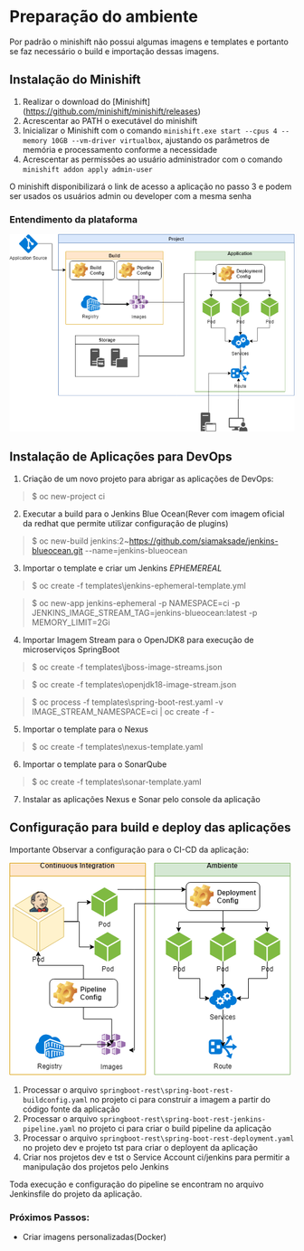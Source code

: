# Preparação do ambiente

Por padrão o minishift não possui algumas imagens e templates e portanto se faz necessário o build e importação dessas imagens.

## Instalação do Minishift

1. Realizar o download do [Minishift] (https://github.com/minishift/minishift/releases)
2. Acrescentar ao PATH o executável do minishift
3. Inicializar o Minishift com o comando `minishift.exe start --cpus 4 --memory 10GB --vm-driver virtualbox`, ajustando os parâmetros de memória e processamento conforme a necessidade
4. Acrescentar as permissões ao usuário administrador com o comando `minishift addon apply admin-user`

O minishift disponibilizará o link de acesso a aplicação no passo 3 e podem ser usados os usuários admin ou developer com a mesma senha

### Entendimento da plataforma

![Plataforma](platform.png)

## Instalação de Aplicações para DevOps

1. Criação de um novo projeto para abrigar as aplicações de DevOps:
>    $ oc new-project ci

2. Executar a build para o Jenkins Blue Ocean(Rever com imagem oficial da redhat que permite utilizar configuração de plugins)
>    $ oc new-build jenkins:2~https://github.com/siamaksade/jenkins-blueocean.git --name=jenkins-blueocean

3. Importar o template e criar um Jenkins *EPHEMEREAL*
>    $ oc create -f templates\jenkins-ephemeral-template.yml

 >    $ oc new-app jenkins-ephemeral -p NAMESPACE=ci -p JENKINS_IMAGE_STREAM_TAG=jenkins-blueocean:latest -p MEMORY_LIMIT=2Gi

4. Importar Imagem Stream para o OpenJDK8 para execução de microserviços SpringBoot
>    $ oc create -f templates\jboss-image-streams.json

 >    $ oc create -f templates\openjdk18-image-stream.json

 >    $ oc process -f templates\spring-boot-rest.yaml -v IMAGE_STREAM_NAMESPACE=ci | oc create -f -

5. Importar o template para o Nexus
>    $ oc create -f templates\nexus-template.yaml

6. Importar o template para o SonarQube
>    $ oc create -f templates\sonar-template.yaml

7. Instalar as aplicações Nexus e Sonar pelo console da aplicação

## Configuração para build e deploy das aplicações

Importante Observar a configuração para o CI-CD da aplicação:

![Pipeline Config](pipeline.png)

1. Processar o arquivo `springboot-rest\spring-boot-rest-buildconfig.yaml` no projeto ci para construir a imagem a partir do código fonte da aplicação
2. Processar o arquivo `springboot-rest\spring-boot-rest-jenkins-pipeline.yaml` no projeto ci para criar o build pipeline da aplicação
3. Processar o arquivo `springboot-rest\spring-boot-rest-deployment.yaml` no projeto dev e projeto tst para criar o deployent da aplicação
4. Criar nos projetos dev e tst o Service Account ci/jenkins para permitir a manipulação dos projetos pelo Jenkins

Toda execução e configuração do pipeline se encontram no arquivo Jenkinsfile do projeto da aplicação.

<!--
Pesquisar:
Mvn Checkstyle

Nos projetos de DEV e TST criar o Service Account Jenkins para o projeto CI
No Projeto CI criar o Service account default e deployer para os projetos de DEV e TST

https://blog.openshift.com/jenkins-slaves-in-openshift-using-an-external-jenkins-environment/
http://blog.andyserver.com/2016/01/jenkins-cluster-openshift/

${parsedVersion.majorVersion}.${parsedVersion.minorVersion}.${parsedVersion.nextIncrementalVersion}


https://readyspace.com.hk/multiple-deployment-methods-for-openshift/

cd /etc/rhsm/ca
wget https://raw.githubusercontent.com/candlepin/python-rhsm/master/etc-conf/ca/redhat-uep.pem

minishift addon apply admin-user

Passos para o CI-CD:
# Criar um novo projeto
oc new-project ci
# Criar Configurações para o Jenkins Blue Ocean
oc new-build jenkins:2~https://github.com/siamaksade/jenkins-blueocean.git --name=jenkins-blueocean
# Importar e criar um Jenkins EPHEMEREAL
oc -create -f images-templates\jenkins-ephemeral-template.yml
oc new-app jenkins-ephemeral -p NAMESPACE=ci -p JENKINS_IMAGE_STREAM_TAG=jenkins-blueocean:latest -p MEMORY_LIMIT=2Gi
# Importar Imagem Stream para o OpenJDK8 (Realizar Download e acrescentar ao /etc/docker/certs.d/registry.access.redhat.com - https://raw.githubusercontent.com/candlepin/python-rhsm/master/etc-conf/ca/redhat-uep.pem)
oc create -f images-templates\jboss-image-streams.json
oc create -f images-templates\openjdk18-image-stream.json
oc process -f images-templates\spring-boot-rest.yaml -v IMAGE_STREAM_NAMESPACE=ci | oc create -f -
# Criar o Pipeline para build e deployment
oc create -f images-templates\spring-boot-rest-pipeline.yaml

f4aae16adc8a906c3c2055823627e04ccbe1eb8b
2b1df3f2c60774e387f334712577832d040e33d9
Documentar e melhorar os arquivos:
- spring-boot-rest.yaml
- spring-boot-rest-pipeline.yaml


oc tag ci/springboot:latest dev/springboot:latest -n ci
-->

### Próximos Passos:
- Criar imagens personalizadas(Docker)
